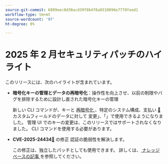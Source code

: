 ```yaml
---
source-git-commit: 6899eec0d30acd39f8b4f8a0310096e7770feed1
workflow-type: tm+mt
source-wordcount: '97'
ht-degree: 0%

---
```

# 2025 年 2 月セキュリティパッチのハイライト

このリリースには、次のハイライトが含まれています。

* **暗号化キーの管理とデータの再暗号化**：操作性を向上させ、以前の制限やバグを排除するために設計し直された暗号化キーの管理 <!-- AC-12679 -->

  新しい CLI コマンドが、キーと [ 再暗号化 ](https://experienceleague.adobe.com/en/docs/commerce-admin/systems/security/encryption-key)、特定のシステム構成、支払い [&#128279;](https://developer.adobe.com/commerce/php/development/security/data-encryption/) カスタムフィールドのデータに対して  変更」、「」で使用できるようになりました。 管理 UI でのキーの変更は、このリリースではサポートされなくなりました。 CLI コマンドを使用する必要があります。

* **CVE-2025-24434[&#128279;](https://nvd.nist.gov/vuln/detail/CVE-2025-24434)** の修正  認証の脆弱性を解決します。

  この修正は、独立したパッチとしても使用できます。 詳しくは、[ ナレッジベースの記事 ](https://experienceleague.adobe.com/en/docs/commerce-knowledge-base/kb/troubleshooting/known-issues-patches-attached/security-update-available-for-adobe-commerce-apsb25-08) を参照してください。<!-- AC-12755 -->
